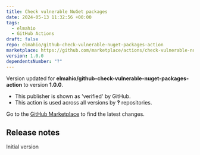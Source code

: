 ```yaml
---
title: Check vulnerable NuGet packages
date: 2024-05-13 11:32:56 +00:00
tags:
  - elmahio
  - GitHub Actions
draft: false
repo: elmahio/github-check-vulnerable-nuget-packages-action
marketplace: https://github.com/marketplace/actions/check-vulnerable-nuget-packages
version: 1.0.0
dependentsNumber: "?"
---
```



Version updated for **elmahio/github-check-vulnerable-nuget-packages-action** to version **1.0.0**.
- This publisher is shown as 'verified' by GitHub.
- This action is used across all versions by **?** repositories.

Go to the [GitHub Marketplace](https://github.com/marketplace/actions/check-vulnerable-nuget-packages) to find the latest changes.

## Release notes

Initial version

